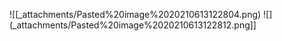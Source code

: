 












![[_attachments/Pasted%20image%2020210613122804.png) ![](_attachments/Pasted%20image%2020210613122812.png]]
